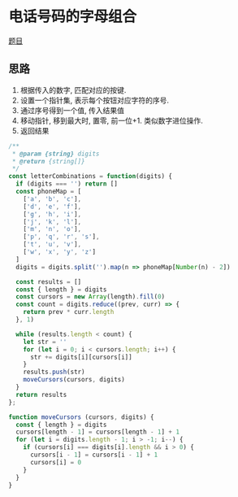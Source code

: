 # 电话号码的字母组合

[题目](https://leetcode-cn.com/problems/letter-combinations-of-a-phone-number/)

## 思路

1. 根据传入的数字, 匹配对应的按键.
2. 设置一个指针集, 表示每个按钮对应字符的序号.
3. 通过序号得到一个值, 传入结果值
4. 移动指针, 移到最大时, 置零, 前一位+1. 类似数字进位操作.
5. 返回结果

```javascript
/**
 * @param {string} digits
 * @return {string[]}
 */
const letterCombinations = function(digits) {
  if (digits === '') return []
  const phoneMap = [
    ['a', 'b', 'c'],
    ['d', 'e', 'f'],
    ['g', 'h', 'i'],
    ['j', 'k', 'l'],
    ['m', 'n', 'o'],
    ['p', 'q', 'r', 's'],
    ['t', 'u', 'v'],
    ['w', 'x', 'y', 'z']
  ]
  digits = digits.split('').map(n => phoneMap[Number(n) - 2])

  const results = []
  const { length } = digits
  const cursors = new Array(length).fill(0)
  const count = digits.reduce((prev, curr) => {
    return prev * curr.length
  }, 1)

  while (results.length < count) {
    let str = ''
    for (let i = 0; i < cursors.length; i++) {
      str += digits[i][cursors[i]]
    }
    results.push(str)
    moveCursors(cursors, digits)
  }
  return results
};

function moveCursors (cursors, digits) {
  const { length } = digits
  cursors[length - 1] = cursors[length - 1] + 1
  for (let i = digits.length - 1; i > -1; i--) {
    if (cursors[i] === digits[i].length && i > 0) {
      cursors[i - 1] = cursors[i - 1] + 1
      cursors[i] = 0
    }
  }
}
```